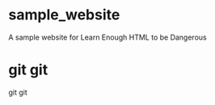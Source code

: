 # sample_website
A sample website for Learn Enough HTML to be Dangerous
<h1> git git </h1>
<p> git git</p>
